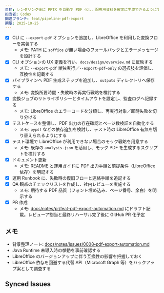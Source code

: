 ```yaml
---
目的: レンダリング後に PPTX を自動で PDF 化し、配布用資料を確実に生成できるようにする
担当者: Codex
関連ブランチ: feat/pipeline-pdf-export
期限: 2025-10-25
---
```


- [x] CLI に `--export-pdf` オプションを追加し、LibreOffice を利用した変換フローを実装する
  - メモ: PATH に `soffice` が無い場合のフォールバックとエラーメッセージを設計する
- [x] CLI オプションの UX 定義を行い、`docs/design/overview.md` に反映する
  - メモ: `--export-pdf` 単独実行／`--export-pdf=only` の選択肢を評価し、互換性を記載する
- [x] パイプラインへ PDF 生成ステップを追加し、`outputs` ディレクトリへ保存する
  - メモ: 変換所要時間・失敗時の再実行戦略を検討する
- [x] 変換ジョブのリトライポリシーとタイムアウトを設定し、監査ログへ記録する
  - メモ: LibreOffice のエラーコードを分類し、再実行対象／即時失敗を切り分ける
- [x] テストケースを整備し、PDF 出力の存在確認とページ数検証を自動化する
  - メモ: `pypdf` などの依存追加を検討し、テスト時の LibreOffice 有無を切り替えられるようにする
- [x] テスト環境で LibreOffice が利用できない場合のモック戦略を用意する
  - メモ: 既存の `analysis.json` を活用し、モック PDF を生成するスクリプトを検討する
- [x] ドキュメント更新
  - メモ: README と運用ガイドに PDF 出力手順と前提条件（LibreOffice 依存）を明記する
- [x] 運用 Runbook に、失敗時の復旧フローと連絡手順を追記する
- [x] QA 観点のチェックリストを作成し、社内レビューを実施する
  - メモ: 期待する PDF 品質（フォント埋め込み、ページ番号、余白）を明示する
- [x] PR 作成
  - メモ: [docs/notes/pr/feat-pdf-export-automation.md](../notes/pr/feat-pdf-export-automation.md) にドラフト記載。レビューア割当と最終リハーサル完了後に GitHub PR 化予定

## メモ
- 背景整理ノート: [docs/notes/issues/0008-pdf-export-automation.md](../notes/issues/0008-pdf-export-automation.md)
- Java Runtime 未導入時の挙動を事前確認する
- LibreOffice のバージョンアップに伴う互換性の影響を把握しておく
- LibreOffice 依存を回避する代替 API（Microsoft Graph 等）をバックアップ案として調査する

<!-- BEGIN: issues-sync -->
## Synced Issues
<!-- END: issues-sync -->
